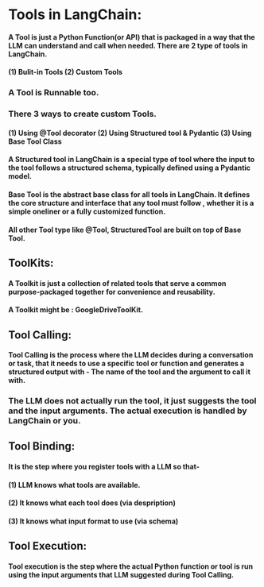 # Tools in LangChain:
#### A Tool is just a Python Function(or API) that is packaged in a way that the LLM can understand and call when needed. There are 2 type of tools in LangChain.
#### (1) Bulit-in Tools (2) Custom Tools
### **A Tool is Runnable too.**
### There 3 ways to create custom Tools.
#### (1) Using @Tool decorator (2) Using Structured tool & Pydantic (3) Using Base Tool Class
#### A Structured tool in LangChain is a special type of tool where the input to the tool follows a structured schema, typically defined using a Pydantic model.
#### Base Tool is the abstract base class for all tools in LangChain. It defines the core structure and interface that any tool must follow , whether it is a simple oneliner or a fully customized function.
#### All other Tool type like @Tool, StructuredTool are built on top of Base Tool.
## ToolKits:
#### A Toolkit is just a collection of related tools that serve a common purpose-packaged together for convenience and reusability.
#### A Toolkit might be : GoogleDriveToolKit.
## Tool Calling:
#### Tool Calling is the process where the LLM decides during a conversation or task, that it needs to use a specific tool or function and generates a structured output with - The name of the tool and the argument to call it with.
### The LLM does not actually run the tool, it just suggests the tool and the input arguments. The actual execution is handled by LangChain or you.
## Tool Binding:
#### It is the step where you register tools with a LLM so that-
#### (1) LLM knows what tools are available.
#### (2) It knows what each tool does (via despription)
#### (3) It knows what input format to use (via schema)
## Tool Execution:
#### Tool execution is the step where the actual Python function or tool is run using the input arguments that LLM suggested during Tool Calling.


